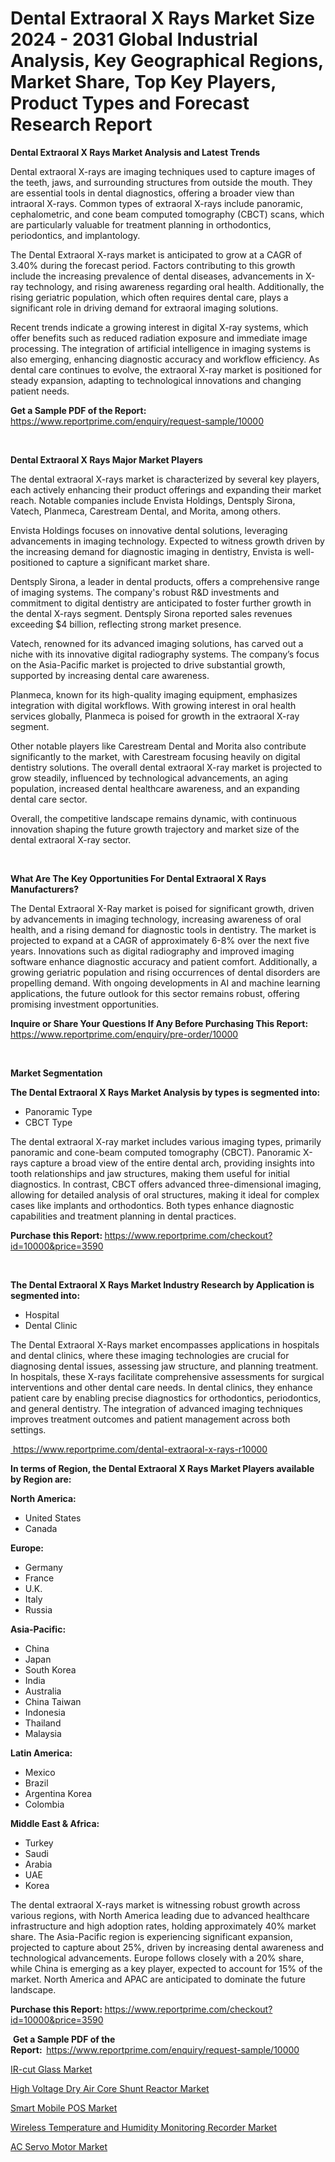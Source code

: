 <p><h1>Dental Extraoral X Rays Market Size 2024 - 2031 Global Industrial Analysis, Key Geographical Regions, Market Share, Top Key Players, Product Types and Forecast Research Report</h1></p><p><strong>Dental Extraoral X Rays Market Analysis and Latest Trends</strong></p>
<p><p>Dental extraoral X-rays are imaging techniques used to capture images of the teeth, jaws, and surrounding structures from outside the mouth. They are essential tools in dental diagnostics, offering a broader view than intraoral X-rays. Common types of extraoral X-rays include panoramic, cephalometric, and cone beam computed tomography (CBCT) scans, which are particularly valuable for treatment planning in orthodontics, periodontics, and implantology.</p><p>The Dental Extraoral X-rays market is anticipated to grow at a CAGR of 3.40% during the forecast period. Factors contributing to this growth include the increasing prevalence of dental diseases, advancements in X-ray technology, and rising awareness regarding oral health. Additionally, the rising geriatric population, which often requires dental care, plays a significant role in driving demand for extraoral imaging solutions.</p><p>Recent trends indicate a growing interest in digital X-ray systems, which offer benefits such as reduced radiation exposure and immediate image processing. The integration of artificial intelligence in imaging systems is also emerging, enhancing diagnostic accuracy and workflow efficiency. As dental care continues to evolve, the extraoral X-ray market is positioned for steady expansion, adapting to technological innovations and changing patient needs.</p></p>
<p><strong>Get a Sample PDF of the Report:&nbsp;</strong> <a href="https://www.reportprime.com/enquiry/request-sample/10000">https://www.reportprime.com/enquiry/request-sample/10000</a></p>
<p>&nbsp;</p>
<p><strong>Dental Extraoral X Rays Major Market Players</strong></p>
<p><p>The dental extraoral X-rays market is characterized by several key players, each actively enhancing their product offerings and expanding their market reach. Notable companies include Envista Holdings, Dentsply Sirona, Vatech, Planmeca, Carestream Dental, and Morita, among others.</p><p>Envista Holdings focuses on innovative dental solutions, leveraging advancements in imaging technology. Expected to witness growth driven by the increasing demand for diagnostic imaging in dentistry, Envista is well-positioned to capture a significant market share.</p><p>Dentsply Sirona, a leader in dental products, offers a comprehensive range of imaging systems. The company's robust R&D investments and commitment to digital dentistry are anticipated to foster further growth in the dental X-rays segment. Dentsply Sirona reported sales revenues exceeding $4 billion, reflecting strong market presence.</p><p>Vatech, renowned for its advanced imaging solutions, has carved out a niche with its innovative digital radiography systems. The company’s focus on the Asia-Pacific market is projected to drive substantial growth, supported by increasing dental care awareness.</p><p>Planmeca, known for its high-quality imaging equipment, emphasizes integration with digital workflows. With growing interest in oral health services globally, Planmeca is poised for growth in the extraoral X-ray segment.</p><p>Other notable players like Carestream Dental and Morita also contribute significantly to the market, with Carestream focusing heavily on digital dentistry solutions. The overall dental extraoral X-ray market is projected to grow steadily, influenced by technological advancements, an aging population, increased dental healthcare awareness, and an expanding dental care sector. </p><p>Overall, the competitive landscape remains dynamic, with continuous innovation shaping the future growth trajectory and market size of the dental extraoral X-ray sector.</p></p>
<p>&nbsp;</p>
<p><strong>What Are The Key Opportunities For Dental Extraoral X Rays Manufacturers?</strong></p>
<p><p>The Dental Extraoral X-Ray market is poised for significant growth, driven by advancements in imaging technology, increasing awareness of oral health, and a rising demand for diagnostic tools in dentistry. The market is projected to expand at a CAGR of approximately 6-8% over the next five years. Innovations such as digital radiography and improved imaging software enhance diagnostic accuracy and patient comfort. Additionally, a growing geriatric population and rising occurrences of dental disorders are propelling demand. With ongoing developments in AI and machine learning applications, the future outlook for this sector remains robust, offering promising investment opportunities.</p></p>
<p><strong>Inquire or Share Your Questions If Any Before Purchasing This Report:</strong> <a href="https://www.reportprime.com/enquiry/pre-order/10000">https://www.reportprime.com/enquiry/pre-order/10000</a></p>
<p>&nbsp;</p>
<p><strong>Market Segmentation</strong></p>
<p><strong>The Dental Extraoral X Rays Market Analysis by types is segmented into:</strong></p>
<p><ul><li>Panoramic Type</li><li>CBCT Type</li></ul></p>
<p><p>The dental extraoral X-ray market includes various imaging types, primarily panoramic and cone-beam computed tomography (CBCT). Panoramic X-rays capture a broad view of the entire dental arch, providing insights into tooth relationships and jaw structures, making them useful for initial diagnostics. In contrast, CBCT offers advanced three-dimensional imaging, allowing for detailed analysis of oral structures, making it ideal for complex cases like implants and orthodontics. Both types enhance diagnostic capabilities and treatment planning in dental practices.</p></p>
<p><strong>Purchase this Report:&nbsp;</strong><a href="https://www.reportprime.com/checkout?id=10000&price=3590">https://www.reportprime.com/checkout?id=10000&price=3590</a></p>
<p>&nbsp;</p>
<p><strong>The Dental Extraoral X Rays Market Industry Research by Application is segmented into:</strong></p>
<p><ul><li>Hospital</li><li>Dental Clinic</li></ul></p>
<p><p>The Dental Extraoral X-Rays market encompasses applications in hospitals and dental clinics, where these imaging technologies are crucial for diagnosing dental issues, assessing jaw structure, and planning treatment. In hospitals, these X-rays facilitate comprehensive assessments for surgical interventions and other dental care needs. In dental clinics, they enhance patient care by enabling precise diagnostics for orthodontics, periodontics, and general dentistry. The integration of advanced imaging techniques improves treatment outcomes and patient management across both settings.</p></p>
<p><a href="https://www.reportprime.com/dental-extraoral-x-rays-r10000">&nbsp;https://www.reportprime.com/dental-extraoral-x-rays-r10000</a></p>
<p><strong>In terms of Region, the Dental Extraoral X Rays Market Players available by Region are:</strong></p>
<p>
    <p> <strong> North America: </strong>
        <ul>
            <li>United States</li>
            <li>Canada</li>
        </ul>
        </p> 
    <p> <strong> Europe: </strong>
        <ul>
            <li>Germany</li>
            <li>France</li>
            <li>U.K.</li>
            <li>Italy</li>
            <li>Russia</li>
        </ul>
        </p> 
    <p> <strong> Asia-Pacific: </strong>
        <ul>
            <li>China</li>
            <li>Japan</li>
            <li>South Korea</li>
            <li>India</li>
            <li>Australia</li>
            <li>China Taiwan</li>
            <li>Indonesia</li>
            <li>Thailand</li>
            <li>Malaysia</li>
        </ul>
        </p> 
    <p> <strong> Latin America: </strong>
        <ul>
            <li>Mexico</li>
            <li>Brazil</li>
            <li>Argentina Korea</li>
            <li>Colombia</li>
        </ul>
        </p> 
    <p> <strong> Middle East & Africa: </strong>
        <ul>
            <li>Turkey</li>
            <li>Saudi</li>
            <li>Arabia</li>
            <li>UAE</li>
            <li>Korea</li>
        </ul>
    </p>
    </p>
<p><p>The dental extraoral X-rays market is witnessing robust growth across various regions, with North America leading due to advanced healthcare infrastructure and high adoption rates, holding approximately 40% market share. The Asia-Pacific region is experiencing significant expansion, projected to capture about 25%, driven by increasing dental awareness and technological advancements. Europe follows closely with a 20% share, while China is emerging as a key player, expected to account for 15% of the market. North America and APAC are anticipated to dominate the future landscape.</p></p>
<p><strong>Purchase this Report: </strong><a href="https://www.reportprime.com/checkout?id=10000&price=3590">https://www.reportprime.com/checkout?id=10000&price=3590</a></p>
<p>&nbsp;<strong>Get a Sample PDF of the Report:&nbsp;&nbsp;</strong><a href="https://www.reportprime.com/enquiry/request-sample/10000">https://www.reportprime.com/enquiry/request-sample/10000</a></p>
<p><strong></strong></p>
<p><p><a href="https://medium.com/@stewart.churchill9078/this-report-on-ir-cut-glass-market-is-a-comprehensive-analysis-of-market-shares-strategies-26ff30f049f6">IR-cut Glass Market</a></p><p><a href="https://issuu.com/reportprime-2/docs/high-voltage-dry-air-core-shunt-rea_41aa7f6a354640">High Voltage Dry Air Core Shunt Reactor Market</a></p><p><a href="https://www.linkedin.com/pulse/what-innovations-market-trends-shaping-smart-mobile-pos-5qxde?trackingId=QUeyRlNbRQu4ckbRxnRJiw%3D%3D">Smart Mobile POS Market</a></p><p><a href="https://issuu.com/reportprime-2/docs/wireless-temperature-and-humidity-m_c41fa84e8dcbd3">Wireless Temperature and Humidity Monitoring Recorder Market</a></p><p><a href="https://www.linkedin.com/pulse/strategic-roadmap-global-ac-servo-motor-market-insights-opportunities-p727e?trackingId=T%2FCHT3AwQxSSRb%2FMPWaGeg%3D%3D">AC Servo Motor Market</a></p></p>